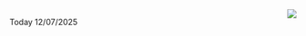 <img align="right" src="https://media.giphy.com/media/M9gbBd9nbDrOTu1Mqx/giphy.gif">


Today 12/07/2025
